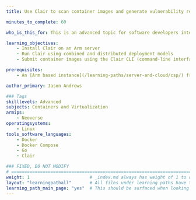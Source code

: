 ```yaml
---
title: Use Clair to scan container images and generate vulnerability reports

minutes_to_complete: 60

who_is_this_for: This is an advanced topic for software developers interested in scanning container images for vulnerabilities on Arm servers.

learning_objectives:
    - Install Clair on an Arm server
    - Run Clair using combined and distributed deployment models
    - Submit container images using the Clair CLI (command-line interface) and generate vulnerability reports

prerequisites:
    - An [Arm based instance](/learning-paths/server-and-cloud/csp/) from a cloud service provider or an Arm server with recent versions of Docker and Go installed.

author_primary: Jason Andrews

### Tags
skilllevels: Advanced
subjects: Containers and Virtualization
armips:
    - Neoverse
operatingsystems:
    - Linux
tools_software_languages:
    - Docker
    - Docker Compose
    - Go 
    - Clair

### FIXED, DO NOT MODIFY
# ================================================================================
weight: 1                       # _index.md always has weight of 1 to order correctly
layout: "learningpathall"       # All files under learning paths have this same wrapper
learning_path_main_page: "yes"  # This should be surfaced when looking for related content. Only set for _index.md of learning path content.
---
```


